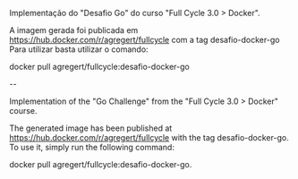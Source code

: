 Implementação do "Desafio Go" do curso "Full Cycle 3.0 > Docker".

A imagem gerada foi publicada em https://hub.docker.com/r/agregert/fullcycle com a tag desafio-docker-go
Para utilizar basta utilizar o comando:

docker pull agregert/fullcycle:desafio-docker-go

--

Implementation of the "Go Challenge" from the "Full Cycle 3.0 > Docker" course.

The generated image has been published at https://hub.docker.com/r/agregert/fullcycle with the tag desafio-docker-go.
To use it, simply run the following command:

docker pull agregert/fullcycle:desafio-docker-go.
